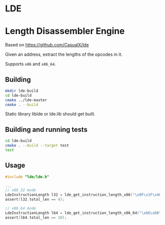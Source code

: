# LDE
Length Disassembler Engine
==========================

Based on https://github.com/CasualX/lde

Given an address, extract the lengths of the opcodes in it.

Supports `x86` and `x86_64`.

Building
--------

```bash
mkdir lde-build
cd lde-build
cmake ../lde-master
cmake . --build
```

Static library liblde or lde.lib should get built.

Building and running tests
--------------------------

```bash
cd lde-build
cmake . --build --target test
test
```

Usage
-----

```c
#include "lde/lde.h"

...
// x86_32 mode
LdeInstructionLength l32 = lde_get_instruction_length_x86("\x0F\x1F\x40\x00", 4);
assert(l32.total_len == 4);

// x86_64 mode
LdeInstructionLength l64 = lde_get_instruction_length_x86_64("\x66\x66\x0f\x1f\x84\x00\x00\x00\x00\x00", 10);
assert(l64.total_len == 10);

```